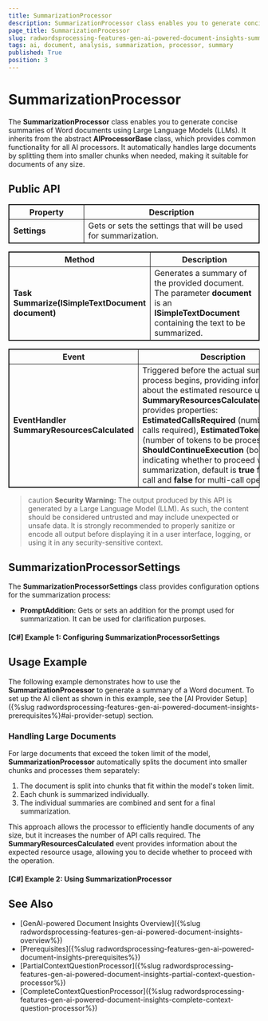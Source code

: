 ```yaml
---
title: SummarizationProcessor
description: SummarizationProcessor class enables you to generate concise summaries of Word documents using Large Language Models.
page_title: SummarizationProcessor
slug: radwordsprocessing-features-gen-ai-powered-document-insights-summarization-processor
tags: ai, document, analysis, summarization, processor, summary
published: True
position: 3
---
```

<style>
table, th, td {
	border: 1px solid;
}
table th:first-of-type {
	width: 30%;
}
table th:nth-of-type(2) {
	width: 70%;
} 
</style>

# SummarizationProcessor

The **SummarizationProcessor** class enables you to generate concise summaries of Word documents using Large Language Models (LLMs). It inherits from the abstract **AIProcessorBase** class, which provides common functionality for all AI processors. It automatically handles large documents by splitting them into smaller chunks when needed, making it suitable for documents of any size.

## Public API

|Property|Description|
|---|---|
|**Settings**|Gets or sets the settings that will be used for summarization.|

|Method|Description|
|---|---|
|**Task<string> Summarize(ISimpleTextDocument document)**|Generates a summary of the provided document. The parameter **document** is an **ISimpleTextDocument** containing the text to be summarized.|

|Event|Description|
|---|---|
|**EventHandler<SummaryResourcesCalculatedEventArgs> SummaryResourcesCalculated**|Triggered before the actual summarization process begins, providing information about the estimated resource usage. The **SummaryResourcesCalculatedEventArgs** provides properties: **EstimatedCallsRequired** (number of API calls required), **EstimatedTokensRequired** (number of tokens to be processed), and **ShouldContinueExecution** (boolean flag indicating whether to proceed with summarization, default is **true** for single-call and **false** for multi-call operations).|

>caution **Security Warning:** The output produced by this API is generated by a Large Language Model (LLM). As such, the content should be considered untrusted and may include unexpected or unsafe data. It is strongly recommended to properly sanitize or encode all output before displaying it in a user interface, logging, or using it in any security-sensitive context.

## SummarizationProcessorSettings

The **SummarizationProcessorSettings** class provides configuration options for the summarization process:

* **PromptAddition**: Gets or sets an addition for the prompt used for summarization. It can be used for clarification purposes.

#### __[C#] Example 1: Configuring SummarizationProcessorSettings__

<snippet id='libraries-flow-features-gen-ai-summarize-configure'/>

## Usage Example

The following example demonstrates how to use the **SummarizationProcessor** to generate a summary of a Word document. To set up the AI client as shown in this example, see the [AI Provider Setup]({%slug radwordsprocessing-features-gen-ai-powered-document-insights-prerequisites%}#ai-provider-setup) section.

### Handling Large Documents

For large documents that exceed the token limit of the model, **SummarizationProcessor** automatically splits the document into smaller chunks and processes them separately:

1. The document is split into chunks that fit within the model's token limit.
2. Each chunk is summarized individually.
3. The individual summaries are combined and sent for a final summarization.

This approach allows the processor to efficiently handle documents of any size, but it increases the number of API calls required. The **SummaryResourcesCalculated** event provides information about the expected resource usage, allowing you to decide whether to proceed with the operation.

#### __[C#] Example 2: Using SummarizationProcessor__

<snippet id='libraries-flow-features-gen-ai-summarize-document'/>

## See Also

* [GenAI-powered Document Insights Overview]({%slug radwordsprocessing-features-gen-ai-powered-document-insights-overview%})
* [Prerequisites]({%slug radwordsprocessing-features-gen-ai-powered-document-insights-prerequisites%})
* [PartialContextQuestionProcessor]({%slug radwordsprocessing-features-gen-ai-powered-document-insights-partial-context-question-processor%})
* [CompleteContextQuestionProcessor]({%slug radwordsprocessing-features-gen-ai-powered-document-insights-complete-context-question-processor%})
